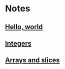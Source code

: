 # Notes

## [Hello, world](./hello-world.md)
## [Integers](./integers.md)
## [Arrays and slices](./arrays-and-slices.md)
